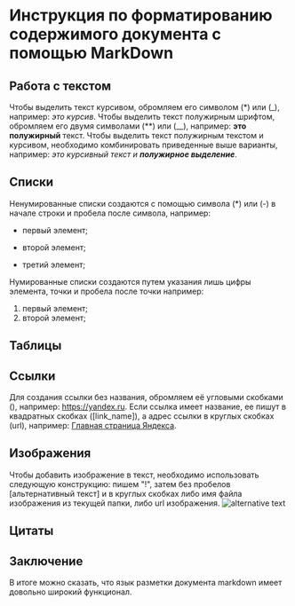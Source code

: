 # Инструкция по форматированию содержимого документа с помощью MarkDown
## Работа с текстом
Чтобы выделить текст курсивом, обромляем его символом (*) или (_), например: *это* _курсив_. Чтобы выделить текст полужирным шрифтом, обромляем его двумя символами (**) или (__), например: **это** __полужирный__ текст. Чтобы выделить текст полужирным текстом и курсивом, необходимо комбинировать приведенные выше варианты, например: *это курсивный текст и __полужирное выделение__*. 
## Списки
Ненумированные списки создаются с помощью символа (*) или (-) в начале строки и пробела после символа, например:
* первый элемент;
- второй элемент;
* третий элемент;

Нумированные списки создаются путем указания лишь цифры элемента, точки и пробела после точки например:
1. первый элемент;
2. второй элемент;
## Таблицы
## Ссылки
Для создания ссылки без названия, обромляем её угловыми скобками (<url>), например: <https://yandex.ru>.
Если ссылка имеет название, ее пишут в квадратных скобках ([link_name]), а адрес ссылки в круглых скобках (url), например: [Главная страница Яндекса](https://yandex.ru).

## Изображения
Чтобы добавить изображение в текст, необходимо использовать следующую конструкцию: пишем "!", затем без пробелов [альтернативный текст] и в круглых скобках либо имя файла изображения из текущей папки, либо url изображения.
![alternative text](phone.jpg)
## Цитаты
## Заключение
В итоге можно сказать, что язык разметки документа markdown имеет довольно широкий функционал.